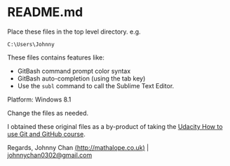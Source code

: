 # README.md

Place these files in the top level directory. e.g.

```
C:\Users\Johnny
```

These files contains features like:

- GitBash command prompt color syntax
- GitBash auto-completion (using the tab key)
- Use the `subl` command to call the Sublime Text Editor.

Platform: Windows 8.1

Change the files as needed.

I obtained these original files as a by-product of taking the [Udacity How to use Git and GitHub course](https://www.udacity.com/course/how-to-use-git-and-github--ud775).

Regards,
Johnny Chan
[(http://mathalope.co.uk)](http://mathalope.co.uk) | johnnychan0302@gmail.com
